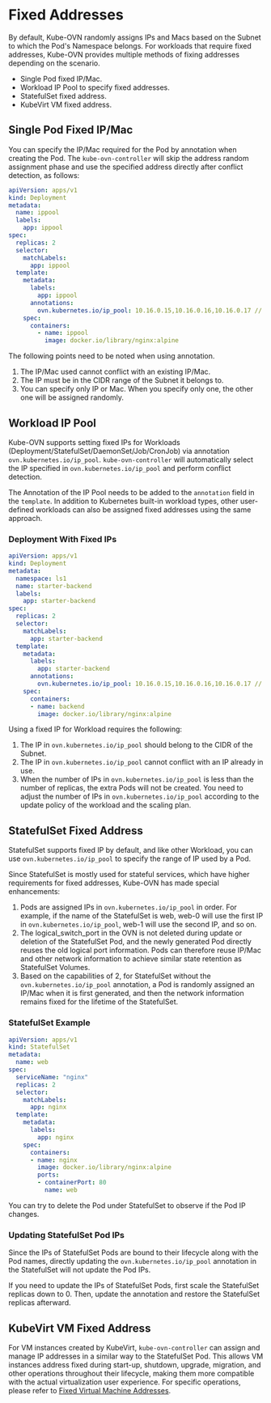# Fixed Addresses

By default, Kube-OVN randomly assigns IPs and Macs based on the Subnet to which the Pod's Namespace belongs.
For workloads that require fixed addresses, Kube-OVN provides multiple methods of fixing addresses depending on the scenario.

- Single Pod fixed IP/Mac.
- Workload IP Pool to specify fixed addresses.
- StatefulSet fixed address.
- KubeVirt VM fixed address.

## Single Pod Fixed IP/Mac

You can specify the IP/Mac required for the Pod by annotation when creating the Pod.
The `kube-ovn-controller` will skip the address random assignment phase and use the specified address directly after conflict detection, as follows:

```yaml
apiVersion: apps/v1
kind: Deployment
metadata:
  name: ippool
  labels:
    app: ippool
spec:
  replicas: 2
  selector:
    matchLabels:
      app: ippool
  template:
    metadata:
      labels:
        app: ippool
      annotations:
        ovn.kubernetes.io/ip_pool: 10.16.0.15,10.16.0.16,10.16.0.17 // for dualstack ippool use semicolon to separate addresses 10.16.0.15,fd00:10:16::000E;10.16.0.16,fd00:10:16::0
    spec:
      containers:
        - name: ippool
          image: docker.io/library/nginx:alpine
```

The following points need to be noted when using annotation.

1. The IP/Mac used cannot conflict with an existing IP/Mac.
2. The IP must be in the CIDR range of the Subnet it belongs to.
3. You can specify only IP or Mac. When you specify only one, the other one will be assigned randomly.

## Workload IP Pool

Kube-OVN supports setting fixed IPs for Workloads (Deployment/StatefulSet/DaemonSet/Job/CronJob) via annotation `ovn.kubernetes.io/ip_pool`.
`kube-ovn-controller` will automatically select the IP specified in `ovn.kubernetes.io/ip_pool` and perform conflict detection.

The Annotation of the IP Pool needs to be added to the `annotation` field in the `template`.
In addition to Kubernetes built-in workload types, other user-defined workloads can also be assigned fixed addresses using the same approach.

### Deployment With Fixed IPs

```yaml
apiVersion: apps/v1
kind: Deployment
metadata:
  namespace: ls1
  name: starter-backend
  labels:
    app: starter-backend
spec:
  replicas: 2
  selector:
    matchLabels:
      app: starter-backend
  template:
    metadata:
      labels:
        app: starter-backend
      annotations:
        ovn.kubernetes.io/ip_pool: 10.16.0.15,10.16.0.16,10.16.0.17 // for dualstack ippool use semicolon to separate addresses 10.16.0.15,fd00:10:16::000E;10.16.0.16,fd00:10:16::000F;10.16.0.17,fd00:10:16::0010
    spec:
      containers:
      - name: backend
        image: docker.io/library/nginx:alpine
```

Using a fixed IP for Workload requires the following:

1. The IP in `ovn.kubernetes.io/ip_pool` should belong to the CIDR of the Subnet.
2. The IP in `ovn.kubernetes.io/ip_pool` cannot conflict with an IP already in use.
3. When the number of IPs in `ovn.kubernetes.io/ip_pool` is less than the number of replicas, the extra Pods will not be created. You need to adjust the number of IPs in `ovn.kubernetes.io/ip_pool` according to the update policy of the workload and the scaling plan.

## StatefulSet Fixed Address

StatefulSet supports fixed IP by default, and like other Workload, you can use `ovn.kubernetes.io/ip_pool` to specify the range of IP used by a Pod.

Since StatefulSet is mostly used for stateful services,
which have higher requirements for fixed addresses, Kube-OVN has made special enhancements:

1. Pods are assigned IPs in `ovn.kubernetes.io/ip_pool` in order. For example, if the name of the StatefulSet is web, web-0 will use the first IP in `ovn.kubernetes.io/ip_pool`, web-1 will use the second IP, and so on.
2. The logical_switch_port in the OVN is not deleted during update or deletion of the StatefulSet Pod, and the newly generated Pod directly reuses the old logical port information. Pods can therefore reuse IP/Mac and other network information to achieve similar state retention as StatefulSet Volumes.
3. Based on the capabilities of 2, for StatefulSet without the `ovn.kubernetes.io/ip_pool` annotation, a Pod is randomly assigned an IP/Mac when it is first generated, and then the network information remains fixed for the lifetime of the StatefulSet.

### StatefulSet Example

```yaml
apiVersion: apps/v1
kind: StatefulSet
metadata:
  name: web
spec:
  serviceName: "nginx"
  replicas: 2
  selector:
    matchLabels:
      app: nginx
  template:
    metadata:
      labels:
        app: nginx
    spec:
      containers:
      - name: nginx
        image: docker.io/library/nginx:alpine
        ports:
        - containerPort: 80
          name: web
```

You can try to delete the Pod under StatefulSet to observe if the Pod IP changes.

### Updating StatefulSet Pod IPs

Since the IPs of StatefulSet Pods are bound to their lifecycle along with the Pod names, directly updating the `ovn.kubernetes.io/ip_pool` annotation in the StatefulSet will not update the Pod IPs.

If you need to update the IPs of StatefulSet Pods, first scale the StatefulSet replicas down to 0. Then, update the annotation and restore the StatefulSet replicas afterward.

## KubeVirt VM Fixed Address

For VM instances created by KubeVirt, `kube-ovn-controller` can assign and manage IP addresses in a similar way to the StatefulSet Pod.
This allows VM instances address fixed during start-up, shutdown, upgrade, migration, and other operations throughout their lifecycle,
making them more compatible with the actual virtualization user experience. For specific operations, please refer to [Fixed Virtual Machine Addresses](../kubevirt/static-ip.en.md).
